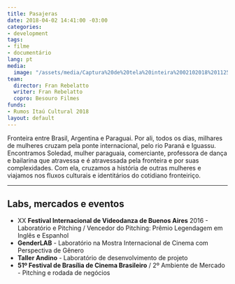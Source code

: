 ```yaml
---
title: Pasajeras
date: 2018-04-02 14:41:00 -03:00
categories:
- development
tags:
- filme
- documentário
lang: pt
media:
  image: "/assets/media/Captura%20de%20tela%20inteira%2002102018%20112514.bmp"
team:
  director: Fran Rebelatto
  writer: Fran Rebelatto
  copro: Besouro Filmes
funds:
- Rumos Itaú Cultural 2018
layout: default
---
```


Fronteira entre Brasil, Argentina e Paraguai. Por ali, todos os dias, milhares de mulheres cruzam pela ponte internacional, pelo rio Paraná e Iguassu. Encontramos Soledad, mulher paraguaia, comerciante, professora de dança e bailarina que atravessa e é atravessada pela fronteira e por suas complexidades. Com ela, cruzamos a história de outras mulheres e viajamos nos fluxos culturais e identitários do cotidiano fronteiriço.

---

## Labs, mercados e eventos
* XX **Festival Internacional de Videodanza de Buenos Aires** 2016 - Laboratório e Pitching / Vencedor do Pitching: Prêmio Legendagem em Inglês e Espanhol 
* **GenderLAB** - Laboratório na Mostra Internacional de Cinema com Perspectiva de Gênero
* **Taller Andino** - Laboratório de desenvolvimento de projeto
* **51º Festival de Brasília de Cinema Brasileiro** / 2º Ambiente de Mercado -  Pitching e rodada de negócios